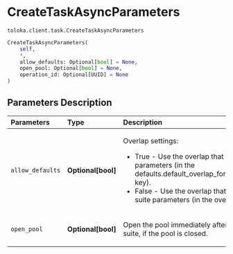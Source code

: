 # CreateTaskAsyncParameters
`toloka.client.task.CreateTaskAsyncParameters`

```python
CreateTaskAsyncParameters(
    self,
    *,
    allow_defaults: Optional[bool] = None,
    open_pool: Optional[bool] = None,
    operation_id: Optional[UUID] = None
)
```

## Parameters Description

| Parameters | Type | Description |
| :----------| :----| :-----------|
`allow_defaults`|**Optional\[bool\]**|<p>Overlap settings:<ul><li>True - Use the overlap that is set in the pool parameters (in the defaults.default_overlap_for_new_task_suites key).</li><li>False - Use the overlap that is set in the task suite parameters (in the overlap field).</li></ul></p>
`open_pool`|**Optional\[bool\]**|<p>Open the pool immediately after creating a task suite, if the pool is closed.</p>
